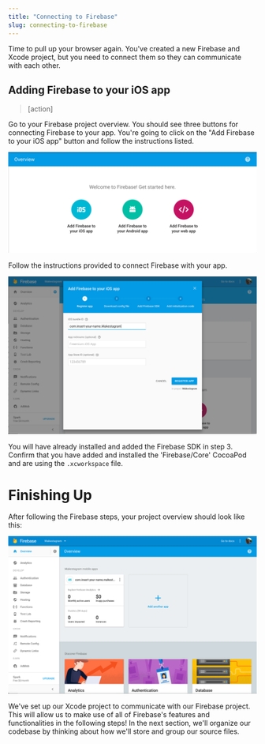 ```yaml
---
title: "Connecting to Firebase"
slug: connecting-to-firebase
---
```


Time to pull up your browser again. You've created a new Firebase and Xcode project, but you need to connect them so they can communicate with each other.

## Adding Firebase to your iOS app

> [action]
>
Go to your Firebase project overview. You should see three buttons for connecting Firebase to your app. You're going to click on the "Add Firebase to your iOS app" button and follow the instructions listed.
>
![Getting Starting with Firebase](assets/firebase-getting-started.png)
>
Follow the instructions provided to connect Firebase with your app.
>
![Follow Firebase Integration Steps](assets/follow-steps.png)
>
You will have already installed and added the Firebase SDK in step 3. Confirm that you have added and installed the 'Firebase/Core' CocoaPod and are using the `.xcworkspace` file.

# Finishing Up

After following the Firebase steps, your project overview should look like this:

![Finished Connecting To Firebase](assets/finished-connecting.png)

We've set up our Xcode project to communicate with our Firebase project. This will allow us to make use of all of Firebase's features and functionalities in the following steps! In the next section, we'll organize our codebase by thinking about how we'll store and group our source files.
